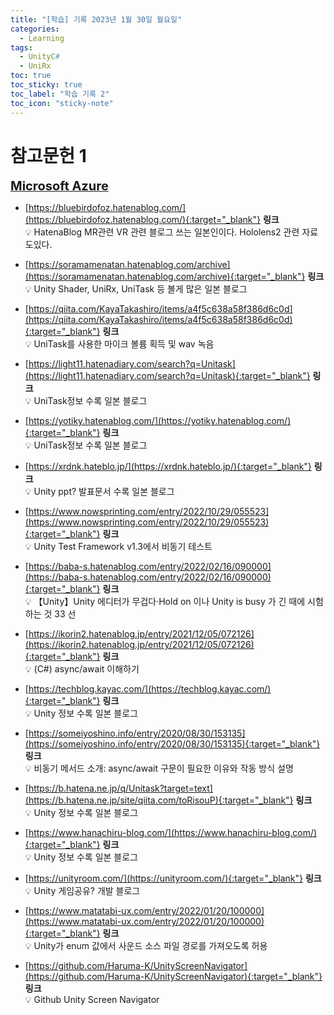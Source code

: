 ```yaml
---
title: "[학습] 기록 2023년 1월 30일 월요일"
categories:
  - Learning
tags:
  - UnityC#
  - UniRx
toc: true
toc_sticky: true
toc_label: "학습 기록 2"
toc_icon: "sticky-note"
---
```


# 참고문헌 1

<b><u><span style="font-size:20px"> Microsoft Azure </span></u></b>
- [https://bluebirdofoz.hatenablog.com/](https://bluebirdofoz.hatenablog.com/){:target="_blank"} **링크** <br>
    💡 HatenaBlog MR관련 VR 관련 블로그 쓰는 일본인이다. Hololens2 관련 자료도있다.<br>

- [https://soramamenatan.hatenablog.com/archive](https://soramamenatan.hatenablog.com/archive){:target="_blank"} **링크** <br>
    💡 Unity Shader, UniRx, UniTask 등 볼게 많은 일본 블로그 <br>

- [https://qiita.com/KayaTakashiro/items/a4f5c638a58f386d6c0d](https://qiita.com/KayaTakashiro/items/a4f5c638a58f386d6c0d){:target="_blank"} **링크** <br>
    💡 UniTask를 사용한 마이크 볼륨 획득 및 wav 녹음 <br>

- [https://light11.hatenadiary.com/search?q=Unitask](https://light11.hatenadiary.com/search?q=Unitask){:target="_blank"} **링크** <br>
    💡 UniTask정보 수록 일본 블로그 <br>

- [https://yotiky.hatenablog.com/](https://yotiky.hatenablog.com/){:target="_blank"} **링크** <br>
    💡 UniTask정보 수록 일본 블로그 <br>

- [https://xrdnk.hateblo.jp/](https://xrdnk.hateblo.jp/){:target="_blank"} **링크** <br>
    💡 Unity ppt? 발표문서 수록 일본 블로그 <br>

- [https://www.nowsprinting.com/entry/2022/10/29/055523](https://www.nowsprinting.com/entry/2022/10/29/055523){:target="_blank"} **링크** <br>
    💡 Unity Test Framework v1.3에서 비동기 테스트 <br>

- [https://baba-s.hatenablog.com/entry/2022/02/16/090000](https://baba-s.hatenablog.com/entry/2022/02/16/090000){:target="_blank"} **링크** <br>
    💡 【Unity】Unity 에디터가 무겁다·Hold on 이나 Unity is busy 가 긴 때에 시험하는 것 33 선 <br>

- [https://ikorin2.hatenablog.jp/entry/2021/12/05/072126](https://ikorin2.hatenablog.jp/entry/2021/12/05/072126){:target="_blank"} **링크** <br>
    💡 (C#) async/await 이해하기 <br>

- [https://techblog.kayac.com/](https://techblog.kayac.com/){:target="_blank"} **링크** <br>
    💡 Unity 정보 수록 일본 블로그 <br>

- [https://someiyoshino.info/entry/2020/08/30/153135](https://someiyoshino.info/entry/2020/08/30/153135){:target="_blank"} **링크** <br>
    💡 비동기 메서드 소개: async/await 구문이 필요한 이유와 작동 방식 설명 <br>

- [https://b.hatena.ne.jp/q/Unitask?target=text](https://b.hatena.ne.jp/site/qiita.com/toRisouP){:target="_blank"} **링크** <br>
    💡 Unity 정보 수록 일본 블로그 <br>
    
- [https://www.hanachiru-blog.com/](https://www.hanachiru-blog.com/){:target="_blank"} **링크** <br>
    💡 Unity 정보 수록 일본 블로그 <br>

- [https://unityroom.com/](https://unityroom.com/){:target="_blank"} **링크** <br>
    💡 Unity 게임공유? 개발 블로그 <br>

- [https://www.matatabi-ux.com/entry/2022/01/20/100000](https://www.matatabi-ux.com/entry/2022/01/20/100000){:target="_blank"} **링크** <br>
    💡 Unity가 enum 값에서 사운드 소스 파일 경로를 가져오도록 허용 <br>

- [https://github.com/Haruma-K/UnityScreenNavigator](https://github.com/Haruma-K/UnityScreenNavigator){:target="_blank"} **링크** <br>
    💡 Github Unity Screen Navigator <br>

<!--
author:
  name: 이 상은
  link: https://github.com/ggm3414.github.io
date: 2023-01-19 13:19:00 +0900
-->

<!--
📣<br>
**Beakjoon**에서 PASS된 코드만 업데이트합니다.<br>
알고리즘을 먼저 풀이하는 언어(Java)가 정해져있어, 
풀이 언어(Python, C++, Java)가 모두 업데이트될 때까지는 시간이 걸릴 수 있습니다.
{: .notice--primary}

# 참고 문헌 1

<b><u><span style="font-size:20px"> Qiita </span></u></b>


***

# 참고 문헌 2

<b><u><span style="font-size:20px"> 공부 자료 </span></u></b>
- [https://elekibear.com/category/game/unity](https://elekibear.com/category/game/unity){:target="_blank"} **링크** <br>
    💡 튜토리얼느낌? 다양한정보들이 있다. <br>
- [https://github.com/yangrc1234/UnityOpenGLAsyncReadback](https://github.com/yangrc1234/UnityOpenGLAsyncReadback){:target="_blank"} **링크** <br>
    💡 텍스처 읽기 알고리즘 참고하기에 좋다. <br>
- [https://qiita.com/sapphire_al2o3/items/4f517523f50e0113af1f](https://qiita.com/sapphire_al2o3/items/4f517523f50e0113af1f){:target="_blank"} **링크** <br>
    💡 Unity에서 GC Alloc을 발생시키지 않는 C# 코딩 <br>
- [https://speakerdeck.com/](https://speakerdeck.com/){:target="_blank"} **링크** <br>
    💡 발표자료 PPT 느낌 유니티 말고도 자료가 많다. <br>
- [https://github.com/TORISOUP](https://github.com/TORISOUP){:target="_blank"} **링크** <br>
    💡 MessagePipe, UniRxWorkBook 등 다양한 셈플정보를 제공해준다. <br>
- [https://learning.unity3d.jp/](https://learning.unity3d.jp/){:target="_blank"} **링크** <br>
    💡 일본 유니티 학습자료들이 많다. 한국과 비교된다. <br>
- [https://github.com/karais89/unirxExample](https://github.com/karais89/unirxExample){:target="_blank"} **링크** <br>
    💡 한국인 같다 번역해서 올린것이 있다. <br>
- [https://tech.lonpeach.com/2022/10/29/2022-unirx/](https://tech.lonpeach.com/2022/10/29/2022-unirx/){:target="_blank"} **링크** <br>
    💡 Qiita에 원본이 있다. 구글번역해서 올린것이다. 다양한 qiita 자료가 번역되어 있다. <br>
- [https://techblog.kayac.com/](https://techblog.kayac.com/){:target="_blank"} **링크** <br>
    💡 일본인 개발자 블로그 같다. 다양한 유니티 정보를 제공한다. <br>

***

# 참고 문헌 3
<b><u><span style="font-size:20px"> 메타버스 가상도시공간 구축 </span></u></b>
- [https://github.com/keijiro/NoiseBall5](https://github.com/keijiro/NoiseBall5){:target="_blank"} **링크** <br>
    💡 도시로딩에 사용할 알고리즘 Compute Shader 부분에서 Mesh 생성 <br>
- [https://github.com/keijiro/Swarm](https://github.com/keijiro/Swarm){:target="_blank"} **링크** <br>
- [https://github.com/keijiro/Swarm2](https://github.com/keijiro/Swarm2){:target="_blank"} **링크**   <br>
- [https://github.com/keijiro/DFVolume](https://github.com/keijiro/DFVolume){:target="_blank"} **링크**  <br>
    💡 메타버스에서 바람길 구현 <br>
- [https://www.youtube.com/watch?v=7tjycAEMJNg&ab_channel=UnityJapan](https://www.youtube.com/watch?v=7tjycAEMJNg&ab_channel=UnityJapan){:target="_blank"} **링크**  <br>
- [https://www.youtube.com/watch?v=u51C_sNZsyA&ab_channel=UnityJapan](https://www.youtube.com/watch?v=u51C_sNZsyA&ab_channel=UnityJapan){:target="_blank"} **링크**  <br>
    💡 유튜브 제펜 검색에 API (유니티 그래픽 API 총 점검) <br>

***
-->